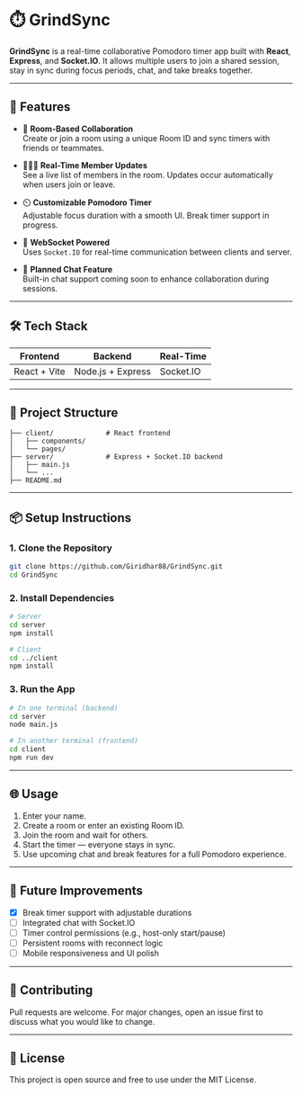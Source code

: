 # ⏱️ GrindSync

**GrindSync** is a real-time collaborative Pomodoro timer app built with **React**, **Express**, and **Socket.IO**. It allows multiple users to join a shared session, stay in sync during focus periods, chat, and take breaks together.

---

## 🚀 Features

- 🔗 **Room-Based Collaboration**  
  Create or join a room using a unique Room ID and sync timers with friends or teammates.

- 🧑‍🤝‍🧑 **Real-Time Member Updates**  
  See a live list of members in the room. Updates occur automatically when users join or leave.

- ⏲️ **Customizable Pomodoro Timer**  
  Adjustable focus duration with a smooth UI. Break timer support in progress.

- 📡 **WebSocket Powered**  
  Uses `Socket.IO` for real-time communication between clients and server.

- 💬 **Planned Chat Feature**  
  Built-in chat support coming soon to enhance collaboration during sessions.

---

## 🛠️ Tech Stack

| Frontend | Backend | Real-Time |
|----------|---------|------------|
| React + Vite | Node.js + Express | Socket.IO |

---

## 🧩 Project Structure

```
├── client/             # React frontend
│   ├── components/
│   └── pages/
├── server/             # Express + Socket.IO backend
│   ├── main.js
│   └── ...
├── README.md
```

---

## 📦 Setup Instructions

### 1. Clone the Repository

```bash
git clone https://github.com/Giridhar88/GrindSync.git
cd GrindSync
```

### 2. Install Dependencies

```bash
# Server
cd server
npm install

# Client
cd ../client
npm install
```

### 3. Run the App

```bash
# In one terminal (backend)
cd server
node main.js

# In another terminal (frontend)
cd client
npm run dev
```

---

## 🌐 Usage

1. Enter your name.
2. Create a room or enter an existing Room ID.
3. Join the room and wait for others.
4. Start the timer — everyone stays in sync.
5. Use upcoming chat and break features for a full Pomodoro experience.

---

## 📌 Future Improvements

- [x] Break timer support with adjustable durations
- [ ] Integrated chat with Socket.IO
- [ ] Timer control permissions (e.g., host-only start/pause)
- [ ] Persistent rooms with reconnect logic
- [ ] Mobile responsiveness and UI polish

---

## 🤝 Contributing

Pull requests are welcome. For major changes, open an issue first to discuss what you would like to change.

---

## 📄 License

This project is open source and free to use under the MIT License.